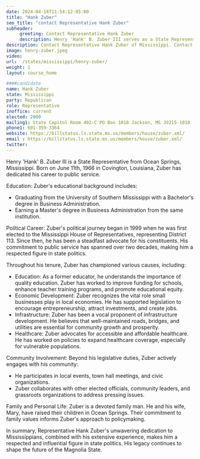 ```yaml
---
date: 2024-04-16T11:54:12-05:00
title: "Hank Zuber"
seo_title: "contact Representative Hank Zuber"
subheader:
     greeting: Contact Representative Hank Zuber
     description: Henry 'Hank' B. Zuber III serves as a State Representative hailing from Ocean Springs, Mississippi, advocating for District 113. Born on June 11th, 1966 in Covington, Louisiana, Zuber's professional journey has been defined by his commitment to public service.
description: Contact Representative Hank Zuber of Mississippi. Contact information for Hank Zuber includes email address, phone number, and mailing address.
image: henry-zuber.jpeg
video:
url:  /states/mississippi/henry-zuber/
weight: 1
layout: course_home

####candidate
name: Hank Zuber
state: Mississippi
party: Republican
role: Representative
inoffice: current
elected: 2000
mailing1: State Capitol Room 402-C PO Box 1018 Jackson, MS 39215-1018
phone1: 601-359-3364
website: https://billstatus.ls.state.ms.us/members/house/zuber.xml/
email : https://billstatus.ls.state.ms.us/members/house/zuber.xml/
twitter:
---
```


Henry 'Hank' B. Zuber III is a State Representative from Ocean Springs, Mississippi. Born on June 11th, 1966 in Covington, Louisiana, Zuber has dedicated his career to public service.

Education:
Zuber's educational background includes:
- Graduating from the University of Southern Mississippi with a Bachelor's degree in Business Administration.
- Earning a Master's degree in Business Administration from the same institution.

Political Career:
Zuber's political journey began in 1999 when he was first elected to the Mississippi House of Representatives, representing District 113. Since then, he has been a steadfast advocate for his constituents. His commitment to public service has spanned over two decades, making him a respected figure in state politics.

Throughout his tenure, Zuber has championed various causes, including:
- Education: As a former educator, he understands the importance of quality education. Zuber has worked to improve funding for schools, enhance teacher training programs, and promote educational equity.
- Economic Development: Zuber recognizes the vital role small businesses play in local economies. He has supported legislation to encourage entrepreneurship, attract investments, and create jobs.
- Infrastructure: Zuber has been a vocal proponent of infrastructure development. He believes that well-maintained roads, bridges, and utilities are essential for community growth and prosperity.
- Healthcare: Zuber advocates for accessible and affordable healthcare. He has worked on policies to expand healthcare coverage, especially for vulnerable populations.

Community Involvement:
Beyond his legislative duties, Zuber actively engages with his community:
- He participates in local events, town hall meetings, and civic organizations.
- Zuber collaborates with other elected officials, community leaders, and grassroots organizations to address pressing issues.

Family and Personal Life:
Zuber is a devoted family man. He and his wife, Mary, have raised their children in Ocean Springs. Their commitment to family values informs Zuber's approach to policymaking.

In summary, Representative Hank Zuber's unwavering dedication to Mississippians, combined with his extensive experience, makes him a respected and influential figure in state politics. His legacy continues to shape the future of the Magnolia State.
